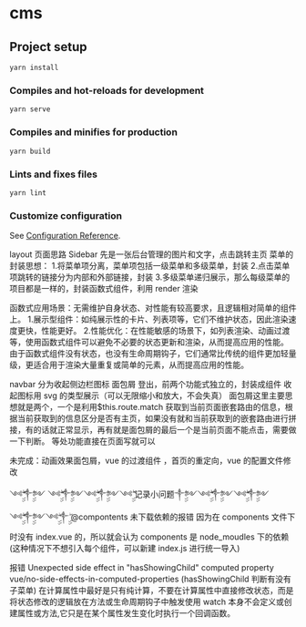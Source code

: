 # cms

## Project setup

```
yarn install
```

### Compiles and hot-reloads for development

```
yarn serve
```

### Compiles and minifies for production

```
yarn build
```

### Lints and fixes files

```
yarn lint
```

### Customize configuration

See [Configuration Reference](https://cli.vuejs.org/config/).

layout 页面思路
Sidebar 先是一张后台管理的图片和文字，点击跳转主页
菜单的封装思想： 1.将菜单项分离，菜单项包括一级菜单和多级菜单，封装 2.点击菜单项跳转的链接分为内部和外部链接，封装 3.多级菜单递归展示，那么每级菜单的项目都是一样的，封装函数式组件，利用 render 渲染

函数式应用场景：无需维护自身状态、对性能有较高要求，且逻辑相对简单的组件上。 1.展示型组件：如纯展示性的卡片、列表项等，它们不维护状态，因此渲染速度更快，性能更好。 2.性能优化：在性能敏感的场景下，如列表渲染、动画过渡等，使用函数式组件可以避免不必要的状态更新和渲染，从而提高应用的性能。
由于函数式组件没有状态，也没有生命周期钩子，它们通常比传统的组件更加轻量级，更适合用于渲染大量重复或简单的元素，从而提高应用的性能。

navbar 分为收起侧边栏图标 面包屑 登出，前两个功能式独立的，封装成组件
收起图标用 svg 的类型展示（可以无限缩小和放大，不会失真）
面包屑这里主要思想就是两个，一个是利用$this.route.match 获取到当前页面嵌套路由的信息，根据当前获取到的信息区分是否有主页，如果没有就和当前获取到的嵌套路由进行拼接，有的话就正常显示，再有就是面包屑的最后一个是当前页面不能点击，需要做一下判断。
等处功能直接在页面写就可以

未完成：动画效果面包屑，vue 的过渡组件 ，首页的重定向，vue 的配置文件修改

༺ۣۣۖۖ༒ۣۣۖ༻ ༺ۣۣۖۖ༒ۣۣۖ༻༺ۣۣۖۖ༒ۣۣۖ༻༺ۣۣۖۖ 记录小问题༒ۣۣۖ༻༺ۣۣۖۖ༒ۣۣۖ༻༺ۣۣۖۖ༒ۣۣۖ༻༺ۣۣۖۖ༒ۣۣۖ༻༺ۣۣۖ༒ۣۣۖ
@compontents 未下载依赖的报错 因为在 components 文件下时没有 index.vue 的，所以就会认为 components 是 node_moudles 下的依赖(这种情况下不想引入每个组件，可以新建 index.js 进行统一导入)

报错 Unexpected side effect in "hasShowingChild" computed property vue/no-side-effects-in-computed-properties (hasShowingChild 判断有没有子菜单)
在计算属性中最好是只有纯计算，不要在计算属性中直接修改状态，而是将状态修改的逻辑放在方法或生命周期钩子中触发使用
watch 本身不会定义或创建属性或方法,它只是在某个属性发生变化时执行一个回调函数。
